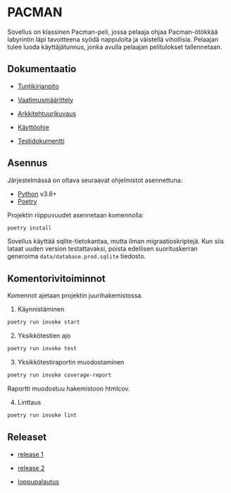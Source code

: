 # PACMAN

Sovellus on klassinen Pacman-peli, jossa pelaaja ohjaa Pacman-ötökkää labyrintin läpi tavoitteena syödä nappuloita ja väistellä vihollisia. Pelaajan tulee luoda käyttäjätunnus, jonka avulla pelaajan pelitulokset tallennetaan.

## Dokumentaatio

- [Tuntikirjanpito](dokumentaatio/tuntikirjanpito.md)

- [Vaatimusmäärittely](dokumentaatio/vaatimusmaarittely.md)

- [Arkkitehtuurikuvaus](dokumentaatio/arkkitehtuuri.md)

- [Käyttöohje](dokumentaatio/kayttoohje.md)

- [Testidokumentti](dokumentaatio/testausdokumentti.md)

## Asennus

Järjestelmässä on oltava seuraavat ohjelmistot asennettuna:

 - [Python](https://www.python.org/downloads/) v3.8+
 - [Poetry](https://python-poetry.org/)

Projektin riippuvuudet asennetaan komennolla:
```sh
poetry install
```

Sovellus käyttää sqlite-tietokantaa, mutta ilman migraatioskriptejä. Kun siis lataat uuden version testattavaksi, poista edellisen suorituskerran generoima `data/database.prod.sqlite` tiedosto.

## Komentorivitoiminnot

Komennot ajetaan projektin juurihakemistossa.

1. Käynnistäminen
```sh
poetry run invoke start
```

2. Yksikkötestien ajo
```sh
poetry run invoke test
```

3. Yksikkötestiraportin muodostaminen
```sh
poetry run invoke coverage-report
```
Raportti muodostuu hakemistoon htmlcov.

4. Linttaus
```sh
poetry run invoke lint
```

## Releaset

- [release 1](https://github.com/JHNUL/ot-harjoitustyo/releases/tag/viikko5)

- [release 2](https://github.com/JHNUL/ot-harjoitustyo/releases/tag/viikko6)

- [loppupalautus](https://github.com/JHNUL/ot-harjoitustyo/releases/tag/loppupalautus)
